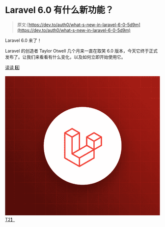 # Laravel 6.0 有什么新功能？

> 原文:[https://dev.to/auth0/what-s-new-in-laravel-6-0-5d9m](https://dev.to/auth0/what-s-new-in-laravel-6-0-5d9m)

Laravel 6.0 来了！

Laravel 的创造者 Taylor Otwell 几个月来一直在取笑 6.0 版本，今天它终于正式发布了。让我们来看看有什么变化，以及如何立即开始使用它。

[读读 6️⃣](https://auth0.com/blog/whats-new-in-laravel-6/?utm_source=dev&utm_medium=sc&utm_campaign=new_laravel6)

[![What's New in Laravel 6.0?](img/990575d3dc62d37c8035ea468d84abfc.png)T2】](https://res.cloudinary.com/practicaldev/image/fetch/s--ZjjDI0Rs--/c_limit%2Cf_auto%2Cfl_progressive%2Cq_auto%2Cw_880/https://cdn.auth0.com/blog/illustrations/laravel.png)